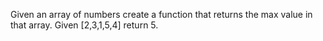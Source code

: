 Given an array of numbers create a function that returns the max value in that array. Given [2,3,1,5,4] return 5.

